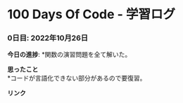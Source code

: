 # 100 Days Of Code - 学習ログ

### 0日目: 2022年10月26日

**今日の進捗**:
*関数の演習問題を全て解いた。  
  
**思ったこと**  
*コードが言語化できない部分があるので要復習。  
  
**リンク**


